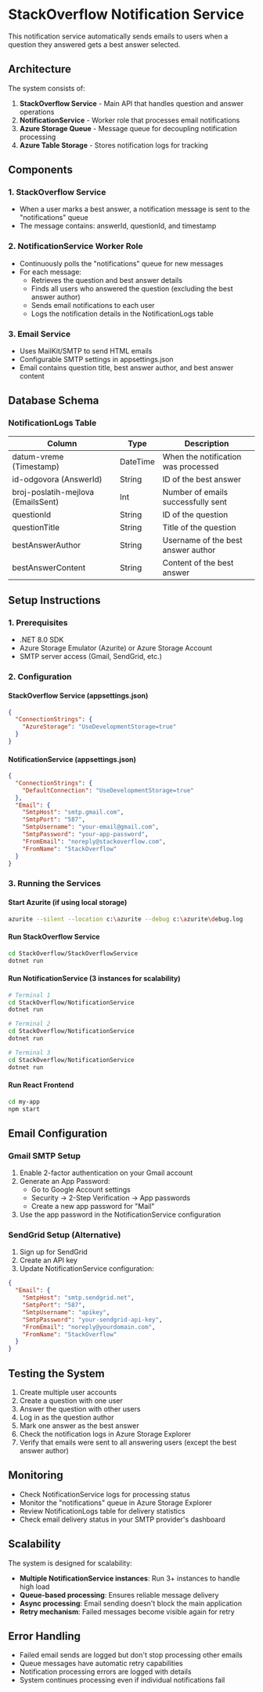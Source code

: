 # StackOverflow Notification Service

This notification service automatically sends emails to users when a question they answered gets a best answer selected.

## Architecture

The system consists of:

1. **StackOverflow Service** - Main API that handles question and answer operations
2. **NotificationService** - Worker role that processes email notifications
3. **Azure Storage Queue** - Message queue for decoupling notification processing
4. **Azure Table Storage** - Stores notification logs for tracking

## Components

### 1. StackOverflow Service
- When a user marks a best answer, a notification message is sent to the "notifications" queue
- The message contains: answerId, questionId, and timestamp

### 2. NotificationService Worker Role
- Continuously polls the "notifications" queue for new messages
- For each message:
  - Retrieves the question and best answer details
  - Finds all users who answered the question (excluding the best answer author)
  - Sends email notifications to each user
  - Logs the notification details in the NotificationLogs table

### 3. Email Service
- Uses MailKit/SMTP to send HTML emails
- Configurable SMTP settings in appsettings.json
- Email contains question title, best answer author, and best answer content

## Database Schema

### NotificationLogs Table
| Column | Type | Description |
|--------|------|-------------|
| datum-vreme (Timestamp) | DateTime | When the notification was processed |
| id-odgovora (AnswerId) | String | ID of the best answer |
| broj-poslatih-mejlova (EmailsSent) | Int | Number of emails successfully sent |
| questionId | String | ID of the question |
| questionTitle | String | Title of the question |
| bestAnswerAuthor | String | Username of the best answer author |
| bestAnswerContent | String | Content of the best answer |

## Setup Instructions

### 1. Prerequisites
- .NET 8.0 SDK
- Azure Storage Emulator (Azurite) or Azure Storage Account
- SMTP server access (Gmail, SendGrid, etc.)

### 2. Configuration

#### StackOverflow Service (appsettings.json)
```json
{
  "ConnectionStrings": {
    "AzureStorage": "UseDevelopmentStorage=true"
  }
}
```

#### NotificationService (appsettings.json)
```json
{
  "ConnectionStrings": {
    "DefaultConnection": "UseDevelopmentStorage=true"
  },
  "Email": {
    "SmtpHost": "smtp.gmail.com",
    "SmtpPort": "587",
    "SmtpUsername": "your-email@gmail.com",
    "SmtpPassword": "your-app-password",
    "FromEmail": "noreply@stackoverflow.com",
    "FromName": "StackOverflow"
  }
}
```

### 3. Running the Services

#### Start Azurite (if using local storage)
```bash
azurite --silent --location c:\azurite --debug c:\azurite\debug.log
```

#### Run StackOverflow Service
```bash
cd StackOverflow/StackOverflowService
dotnet run
```

#### Run NotificationService (3 instances for scalability)
```bash
# Terminal 1
cd StackOverflow/NotificationService
dotnet run

# Terminal 2
cd StackOverflow/NotificationService
dotnet run

# Terminal 3
cd StackOverflow/NotificationService
dotnet run
```

#### Run React Frontend
```bash
cd my-app
npm start
```

## Email Configuration

### Gmail SMTP Setup
1. Enable 2-factor authentication on your Gmail account
2. Generate an App Password:
   - Go to Google Account settings
   - Security → 2-Step Verification → App passwords
   - Create a new app password for "Mail"
3. Use the app password in the NotificationService configuration

### SendGrid Setup (Alternative)
1. Sign up for SendGrid
2. Create an API key
3. Update NotificationService configuration:
```json
{
  "Email": {
    "SmtpHost": "smtp.sendgrid.net",
    "SmtpPort": "587",
    "SmtpUsername": "apikey",
    "SmtpPassword": "your-sendgrid-api-key",
    "FromEmail": "noreply@yourdomain.com",
    "FromName": "StackOverflow"
  }
}
```

## Testing the System

1. Create multiple user accounts
2. Create a question with one user
3. Answer the question with other users
4. Log in as the question author
5. Mark one answer as the best answer
6. Check the notification logs in Azure Storage Explorer
7. Verify that emails were sent to all answering users (except the best answer author)

## Monitoring

- Check NotificationService logs for processing status
- Monitor the "notifications" queue in Azure Storage Explorer
- Review NotificationLogs table for delivery statistics
- Check email delivery status in your SMTP provider's dashboard

## Scalability

The system is designed for scalability:
- **Multiple NotificationService instances**: Run 3+ instances to handle high load
- **Queue-based processing**: Ensures reliable message delivery
- **Async processing**: Email sending doesn't block the main application
- **Retry mechanism**: Failed messages become visible again for retry

## Error Handling

- Failed email sends are logged but don't stop processing other emails
- Queue messages have automatic retry capabilities
- Notification processing errors are logged with details
- System continues processing even if individual notifications fail

